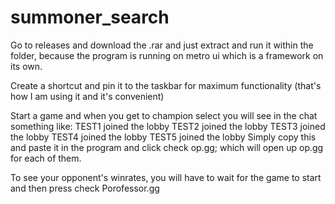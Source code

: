 # summoner_search

Go to releases and download the .rar and just extract and run it within the folder, because the program is running on metro ui which is a framework on its own.

Create a shortcut and pin it to the taskbar for maximum functionality (that's how I am using it and it's convenient)

Start a game and when you get to champion select you will see in the chat something like:
TEST1 joined the lobby
TEST2 joined the lobby
TEST3 joined the lobby
TEST4 joined the lobby
TEST5 joined the lobby
Simply copy this and paste it in the program and click check op.gg; which will open up op.gg for each of them.

To see your opponent's winrates, you will have to wait for the game to start and then press check Porofessor.gg
